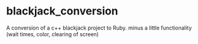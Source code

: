 blackjack_conversion
====================

A conversion of a c++ blackjack project to Ruby. minus a little functionality (wait times, color, clearing of screen)
